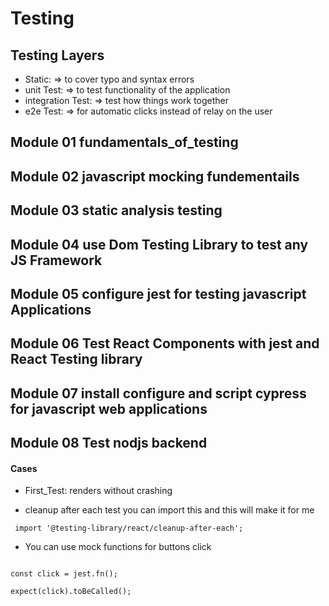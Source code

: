 # Testing 

## Testing Layers 
* Static: => to cover typo and syntax errors
* unit Test: => to test functionality of the application
* integration Test: => test how things work together
* e2e Test: => for automatic clicks instead of relay on the user 

## Module 01 fundamentals_of_testing




## Module 02 javascript mocking fundementails 


## Module 03 static analysis testing  

## Module 04 use Dom Testing Library to test any JS Framework  

## Module 05 configure jest for testing javascript Applications   

## Module 06 Test React Components with jest and React Testing library   

## Module 07 install configure and script cypress for javascript web applications


## Module 08 Test nodjs backend 






#### Cases
* First_Test:
renders without crashing

* cleanup after each test you can import this and this will make it for me 
```
 import '@testing-library/react/cleanup-after-each';
```

* You can use mock functions for buttons click 
```

const click = jest.fn();

expect(click).toBeCalled();

```
 
